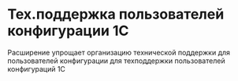 # Тех.поддержка пользователей конфигурации 1С

Расширение упрощает организацию технической поддержки для пользователей конфигурации для техподдержки пользователей конфигураций 1С
